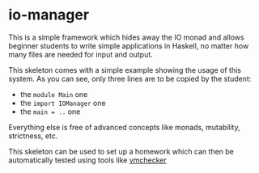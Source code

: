 io-manager
==========

This is a simple framework which hides away the IO monad and allows beginner
students to write simple applications in Haskell, no matter how many files are
needed for input and output.

This skeleton comes with a simple example showing the usage of this system. As
you can see, only three lines are to be copied by the student:

* the `module Main` one
* the `import IOManager` one
* the `main = ..` one

Everything else is free of advanced concepts like monads, mutability,
strictness, etc.

This skeleton can be used to set up a homework which can then be automatically
tested using tools like [vmchecker][vmchecker]

[vmchecker]: https://github.com/vmchecker/vmchecker "vmchecker"
